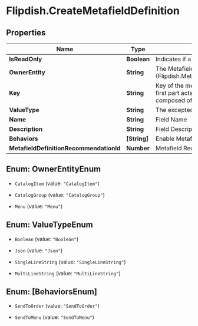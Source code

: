 # Flipdish.CreateMetafieldDefinition

## Properties

Name | Type | Description | Notes
------------ | ------------- | ------------- | -------------
**IsReadOnly** | **Boolean** | Indicates if a definition can be edited or not | [optional] 
**OwnerEntity** | **String** | The Metafield will extend the specified {Flipdish.Metafields.PublicModels.V1.MetafieldDefinitionBase.OwnerEntity} | [optional] 
**Key** | **String** | Key of the metafield.  The key must have two parts, separated by a dot. The first part acts as a category, for organizational purposes.  The parts can be composed of lowercase letters, numbers, hyphen and underscore | 
**ValueType** | **String** | The excepted type for the Value field | [optional] 
**Name** | **String** | Field Name | 
**Description** | **String** | Field Description | [optional] 
**Behaviors** | **[String]** | Enable Metafield Behaviors | [optional] 
**MetafieldDefinitionRecommendationId** | **Number** | Metafield Recommendation Id | [optional] 



## Enum: OwnerEntityEnum


* `CatalogItem` (value: `"CatalogItem"`)

* `CatalogGroup` (value: `"CatalogGroup"`)

* `Menu` (value: `"Menu"`)





## Enum: ValueTypeEnum


* `Boolean` (value: `"Boolean"`)

* `Json` (value: `"Json"`)

* `SingleLineString` (value: `"SingleLineString"`)

* `MultiLineString` (value: `"MultiLineString"`)





## Enum: [BehaviorsEnum]


* `SendToOrder` (value: `"SendToOrder"`)

* `SendToMenu` (value: `"SendToMenu"`)




